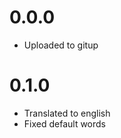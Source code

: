 0.0.0
=====================
* Uploaded to gitup

0.1.0
=====================
* Translated to english
* Fixed default words

